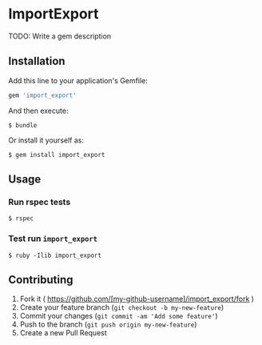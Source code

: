# ImportExport

TODO: Write a gem description

## Installation

Add this line to your application's Gemfile:

```ruby
gem 'import_export'
```

And then execute:

    $ bundle

Or install it yourself as:

    $ gem install import_export

## Usage

### Run rspec tests
    $ rspec

### Test run `import_export`
    $ ruby -Ilib import_export

## Contributing

1. Fork it ( https://github.com/[my-github-username]/import_export/fork )
2. Create your feature branch (`git checkout -b my-new-feature`)
3. Commit your changes (`git commit -am 'Add some feature'`)
4. Push to the branch (`git push origin my-new-feature`)
5. Create a new Pull Request
